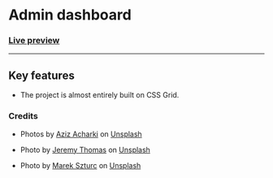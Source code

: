 # Admin dashboard

### [Live preview](https://twentysixhugs.github.io/Admin-dashboard/)

---

## Key features
- The project is almost entirely built on CSS Grid.

### Credits

- Photos by <a href="https://unsplash.com/@acharki95?utm_source=unsplash&utm_medium=referral&utm_content=creditCopyText">Aziz Acharki</a> on <a href="https://unsplash.com/s/photos/profile?utm_source=unsplash&utm_medium=referral&utm_content=creditCopyText">Unsplash</a>

- Photo by <a href="https://unsplash.com/@jeremythomasphoto?utm_source=unsplash&utm_medium=referral&utm_content=creditCopyText">Jeremy Thomas</a> on <a href="https://unsplash.com/collections/630834/animals?utm_source=unsplash&utm_medium=referral&utm_content=creditCopyText">Unsplash</a>

- Photo by <a href="https://unsplash.com/@marxgall?utm_source=unsplash&utm_medium=referral&utm_content=creditCopyText">Marek Szturc</a> on <a href="https://unsplash.com/collections/8792369/animal?utm_source=unsplash&utm_medium=referral&utm_content=creditCopyText">Unsplash</a>
